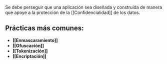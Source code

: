 Se debe perseguir que una aplicación sea diseñada y construida de manera que apoye a la protección de la [[Confidencialidad]] de los datos.

## Prácticas más comunes:
-   **[[Enmascaramiento]]**
-   **[[Ofuscación]]**
-   **[[Tokenización]]**
-   **[[Encriptación]]**